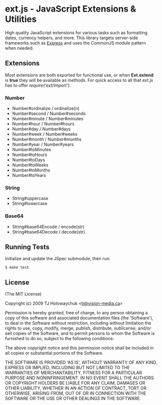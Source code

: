 
# ext.js - JavaScript Extensions &amp; Utilities

High quality JavaScript extensions for various tasks such as 
formatting dates, currency helpers, and more. This library targets
server-side frameworks such as [Express](http://github.com/visionmedia/express) and
uses the CommonJS module pattern when needed.

## Extensions

Most extensions are both exported for functional use, or when **Ext.extend** is **true**
they will be available as methods. For quick access to all that ext.js has to offer *require('ext/import')*.

### Number
  
  * Number#ordinalize / ordinalize(n)
  * Number#second     / Number#seconds
  * Number#minute     / Number#minutes
  * Number#hour       / Number#hours
  * Number#day        / Number#days
  * Number#week       / Number#weeks
  * Number#month      / Number#months
  * Number#year       / Number#years
  * Number#toMinutes
  * Number#toHours
  * Number#toDays
  * Number#toWeeks
  * Number#toMonths
  * Number#toYears

### String

  * String#uppercase
  * String#lowercase
  
### Base64
  
  * String#base64Encode / encode(str)
  * String#base64Decode / decode(str)

## Running Tests

Initialize and update the JSpec submodule, then run:

    $ make test

## License 

(The MIT License)

Copyright (c) 2009 TJ Holowaychuk &lt;tj@vision-media.ca&gt;

Permission is hereby granted, free of charge, to any person obtaining
a copy of this software and associated documentation files (the
'Software'), to deal in the Software without restriction, including
without limitation the rights to use, copy, modify, merge, publish,
distribute, sublicense, and/or sell copies of the Software, and to
permit persons to whom the Software is furnished to do so, subject to
the following conditions:

The above copyright notice and this permission notice shall be
included in all copies or substantial portions of the Software.

THE SOFTWARE IS PROVIDED 'AS IS', WITHOUT WARRANTY OF ANY KIND,
EXPRESS OR IMPLIED, INCLUDING BUT NOT LIMITED TO THE WARRANTIES OF
MERCHANTABILITY, FITNESS FOR A PARTICULAR PURPOSE AND NONINFRINGEMENT.
IN NO EVENT SHALL THE AUTHORS OR COPYRIGHT HOLDERS BE LIABLE FOR ANY
CLAIM, DAMAGES OR OTHER LIABILITY, WHETHER IN AN ACTION OF CONTRACT,
TORT OR OTHERWISE, ARISING FROM, OUT OF OR IN CONNECTION WITH THE
SOFTWARE OR THE USE OR OTHER DEALINGS IN THE SOFTWARE.